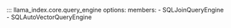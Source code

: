 ::: llama_index.core.query_engine
options:
members: - SQLJoinQueryEngine - SQLAutoVectorQueryEngine
